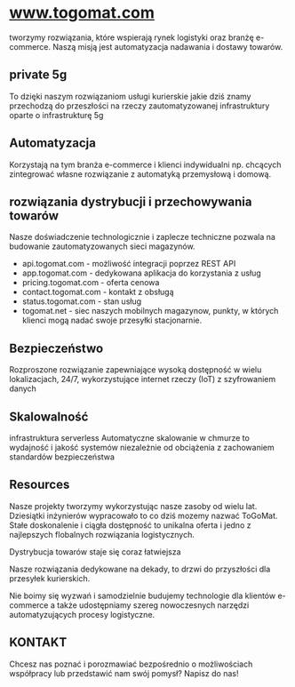 # www.togomat.com

tworzymy rozwiązania, które wspierają rynek logistyki oraz branżę e-commerce. 
Naszą misją jest automatyzacja nadawania i dostawy towarów.

## private 5g

To dzięki naszym rozwiązaniom usługi kurierskie jakie dziś znamy przechodzą do przeszłości na rzeczy zautomatyzowanej infrastruktury oparte o infrastrukturę 5g 

## Automatyzacja

Korzystają na tym branża e-commerce i klienci indywidualni np. chcących zintegrować własne rozwiązanie z automatyką przemysłową i domową.


## rozwiązania dystrybucji i przechowywania towarów

Nasze doświadczenie technologicznie i zaplecze techniczne pozwala na budowanie zautomatyzowanych sieci magazynów.
+ api.togomat.com - możliwość integracji poprzez REST API
+ app.togomat.com - dedykowana aplikacja do korzystania z usług
+ pricing.togomat.com - oferta cenowa
+ contact.togomat.com - kontakt z obsługą
+ status.togomat.com - stan usług
+ togomat.net - siec naszych mobilnych magazynow, punkty, w których klienci mogą nadać swoje przesyłki stacjonarnie.

## Bezpieczeństwo

Rozproszone rozwiązanie zapewniające wysoką dostępność w wielu lokalizacjach, 24/7, wykorzystujące internet rzeczy (IoT) z szyfrowaniem danych


## Skalowalność

infrastruktura serverless
Automatyczne skalowanie w chmurze to wydajność i jakość systemów niezależnie od obciążenia z zachowaniem standardów bezpieczeństwa


## Resources

Nasze projekty tworzymy wykorzystując nasze zasoby od wielu lat.
Dziesiątki inżynierów wypracowało to co dziś mozemy nazwać ToGoMat.
Stałe doskonalenie i ciągła dostępność to unikalna oferta i jedno z najlepszych flobalnych rozwiązania logistycznych.

Dystrybucja towarów staje się coraz łatwiejsza


Nasze rozwiązania dedykowane na dekady, to drzwi do przyszłości dla przesyłek kurierskich. 

Nie boimy się wyzwań i samodzielnie budujemy technologie dla klientów e-commerce a także udostępniamy szereg nowoczesnych narzędzi automatyzujących procesy logistyczne.


## KONTAKT

Chcesz nas poznać i porozmawiać bezpośrednio o możliwościach współpracy lub przedstawić nam swój pomysł? Napisz do nas!
